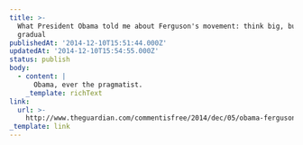 ```yaml
---
title: >-
  What President Obama told me about Ferguson's movement: think big, but go
  gradual
publishedAt: '2014-12-10T15:51:44.000Z'
updatedAt: '2014-12-10T15:54:55.000Z'
status: publish
body:
  - content: |
      Obama, ever the pragmatist.
    _template: richText
link:
  url: >-
    http://www.theguardian.com/commentisfree/2014/dec/05/obama-ferguson-movement-oval-office-meeting
_template: link
---
```


